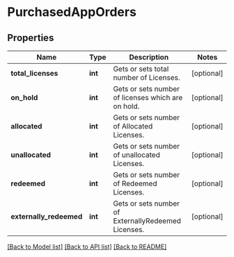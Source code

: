 # PurchasedAppOrders

## Properties
Name | Type | Description | Notes
------------ | ------------- | ------------- | -------------
**total_licenses** | **int** | Gets or sets total number of Licenses. | [optional] 
**on_hold** | **int** | Gets or sets number of licenses which are on hold. | [optional] 
**allocated** | **int** | Gets or sets number of Allocated Licenses. | [optional] 
**unallocated** | **int** | Gets or sets number of unallocated Licenses. | [optional] 
**redeemed** | **int** | Gets or sets number of Redeemed Licenses. | [optional] 
**externally_redeemed** | **int** | Gets or sets number of ExternallyRedeemed Licenses. | [optional] 

[[Back to Model list]](../README.md#documentation-for-models) [[Back to API list]](../README.md#documentation-for-api-endpoints) [[Back to README]](../README.md)


